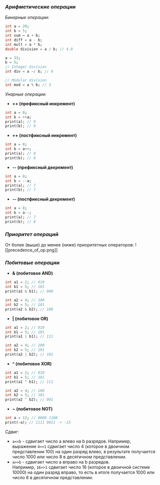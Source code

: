 
### *Арифметические  операции*

*Бинарные операции:*
```dart
int a = 20;
int b = 5;
int sum = a + b;
int diff = a - b;
int mult = a * b;
double division = a / b; // 4.0

a = 33;
b = 5;
// Integer division
int div = a ~/ b; // 6

// Modular division
int mod = a % b; // 3
```

*Унарные операции:*
- **++ (префиксный инкремент)**
```dart
int a = 8;
int b = ++a;
print(a); // 9
print(b); // 9
```
- **++ (постфиксный инкремент)**
```dart
int a = 8;
int b = a++;
print(a); // 9
print(b); // 8
```
- **-- (префиксный декремент)**
```dart
int a = 8;
int b = --a;
print(a); // 7
print(b); // 7
```
- **-- (постфиксный декремент)**
```dart
int a = 8;
int b = a--;
print(a); // 7
print(b); // 8
```

### *Приоритет операций*

От более (выше) до менее (ниже) приоритетных операторов:
![[precedence_of_op.png]]

### *Побитовые операции*

- **& (побитовое AND)**
```dart
int a1 = 2; // 010
int b1 = 5; // 101
print(a1 & b1); // 000

int a2 = 4; // 100
int b2 = 5; // 101
print(a2 & b2); // 100
```
- **| (побитовое OR)**
```dart
int a1 = 2; // 010
int b1 = 5; // 101
print(a1 | b1); // 111

int a2 = 4; // 100
int b2 = 5; // 101
print(a2 | b2); // 101
```
- **^ (побитовое XOR)**
```dart
int a1 = 2; // 010
int b1 = 5; // 101
print(a1 ^ b1); // 111

int a2 = 4; // 100
int b2 = 5; // 101
print(a2 ^ b2); // 001
```
- **~ (побитовое NOT)**
```dart
int a = 12; // 0000 1100
print(~a); // 1111 0011 -> -13
```

*Сдвиг:*
- `a<<b` - сдвигает число a влево на b разрядов. Например, выражение `4<<1` сдвигает число 4 (которое в двоичном представлении 100) на один разряд влево, в результате получается число 1000 или число 8 в десятичном представлении.
- `a>>b` - сдвигает число a вправо на b разрядов. Например, `16>>1` сдвигает число 16 (которое в двоичной системе 10000) на один разряд вправо, то есть в итоге получается 1000 или число 8 в десятичном представлении.